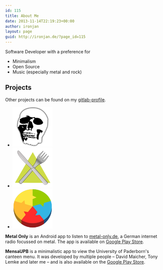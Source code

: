 ```yaml
---
id: 115
title: About Me
date: 2013-11-14T22:19:23+00:00
author: ironjan
layout: page
guid: http://ironjan.de/?page_id=115
---
```


Software Developer with a preference for

  * Minimalism
  * Open Source
  * Music (especially metal and rock)

## Projects

Other projects can be found on my [gitlab-profile](https://gitlab.com/lippertsjan).

<div class="app-carousel">
  <div>
    <ul>
      <li>
        <a href="https://play.google.com/store/apps/details?id=com.codingspezis.android.metalonly.player">
          <img src="/wp-content/uploads/2014/04/mo_icon.png" 
          alt="Metal Only App Icon" title="Metal Only App Icon" 
          width="128" height="128" />
        </a>
      </li>
      <li>
        <a href="https://play.google.com/store/apps/details?id=com.codingspezis.android.metalonly.player">
          <img src="/wp-content/uploads/2014/04/ic_launcher-400x400.png" 
          alt="MensaUPB App Icon" title="MensaUPB App Icon" 
          width="128" height="128" />
        </a>
      </li>
      <li>
        <a href="https://play.google.com/store/apps/details?id=com.github.ironjan.ccd">
          <img src="/wp-content/uploads/2014/04/ccd_icon-400x400.png" 
          alt="CCD App Icon" title="CCD App Icon" 
          width="128" height="128" />
        </a>
      </li>
    </ul>
  </div>
</div>

**Metal Only** is an Android app to listen to [metal-only.de](http://www.metal-only.de/), a German internet radio focussed on metal. The app is available on [Google Play Store](https://play.google.com/store/apps/details?id=com.codingspezis.android.metalonly.player).

**MensaUPB** is a minimalistic app to view the University of Paderborn's canteen menu. It was developed by multiple people &#8211; David Maicher, Tony Lemke and later me &#8211; and is also available on the [Google Play Store](https://play.google.com/store/apps/details?id=de.ironjan.mensaupb).
